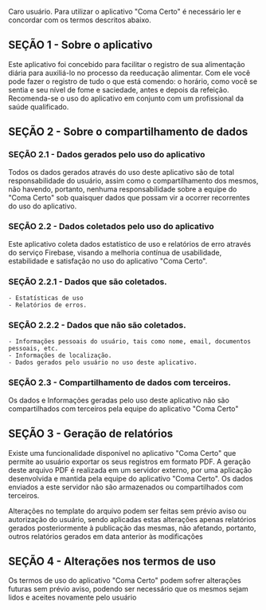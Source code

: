 Caro usuário. Para utilizar o aplicativo "Coma Certo"  é necessário ler e concordar com os termos descritos abaixo.

## SEÇÃO 1 - Sobre o aplicativo

Este aplicativo foi concebido para facilitar o registro de sua alimentação diária para auxiliá-lo no processo da reeducação alimentar.
Com ele você pode fazer o registro de tudo o que está comendo: o horário, como você se sentia e seu nível de fome e saciedade, antes e depois da refeição.
Recomenda-se o uso do aplicativo em conjunto com um profissional da saúde qualificado.

## SEÇÃO 2 - Sobre o compartilhamento de dados

### SEÇÃO 2.1 - Dados gerados pelo uso do aplicativo

Todos os dados gerados através do uso deste aplicativo são de total responsabilidade do usuário, assim como o compartilhamento dos mesmos, não havendo, portanto,
nenhuma responsabilidade sobre a equipe do "Coma Certo" sob quaisquer dados que possam vir a ocorrer recorrentes do uso do aplicativo.

### SEÇÃO 2.2 - Dados coletados pelo uso do aplicativo

Este aplicativo coleta dados estatístico de uso e relatórios de erro através do serviço Firebase, visando a melhoria contínua de usabilidade, estabilidade e satisfação no uso 
do aplicativo "Coma Certo".

### SEÇÃO 2.2.1 - Dados que são coletados.
    - Estatísticas de uso
    - Relatórios de erros.

### SEÇÃO 2.2.2 - Dados que não são coletados.
    - Informações pessoais do usuário, tais como nome, email, documentos pessoais, etc.
    - Informações de localização.
    - Dados gerados pelo usuário no uso deste aplicativo.

### SEÇÃO 2.3 - Compartilhamento de dados com terceiros.

Os dados e Informações geradas pelo uso deste aplicativo não são compartilhados com terceiros pela equipe do aplicativo "Coma Certo"

## SEÇÃO 3 - Geração de relatórios

Existe uma funcionalidade disponível no aplicativo "Coma Certo" que permite ao usuário exportar os seus registros em formato PDF. 
A geração deste arquivo PDF é realizada em um servidor externo, por uma aplicação desenvolvida e mantida pela equipe do aplicativo "Coma Certo".
Os dados enviados a este servidor não são armazenados ou compartilhados com terceiros.

Alterações no template do arquivo podem ser feitas sem prévio aviso ou autorização do usuário, sendo aplicadas estas alterações apenas relatórios gerados
posteriormente à publicação das mesmas, não afetando, portanto, outros relatórios gerados em data anterior às modificações

## SEÇÃO 4 - Alterações nos termos de uso

Os termos de uso do aplicativo "Coma Certo" podem sofrer alterações futuras sem prévio aviso, podendo ser necessário que os mesmos sejam lidos e aceites novamente pelo usuário
